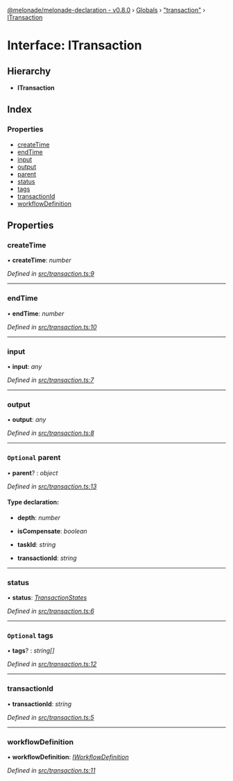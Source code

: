 [@melonade/melonade-declaration - v0.8.0](../README.md) › [Globals](../globals.md) › ["transaction"](../modules/_transaction_.md) › [ITransaction](_transaction_.itransaction.md)

# Interface: ITransaction

## Hierarchy

* **ITransaction**

## Index

### Properties

* [createTime](_transaction_.itransaction.md#createtime)
* [endTime](_transaction_.itransaction.md#endtime)
* [input](_transaction_.itransaction.md#input)
* [output](_transaction_.itransaction.md#output)
* [parent](_transaction_.itransaction.md#optional-parent)
* [status](_transaction_.itransaction.md#status)
* [tags](_transaction_.itransaction.md#optional-tags)
* [transactionId](_transaction_.itransaction.md#transactionid)
* [workflowDefinition](_transaction_.itransaction.md#workflowdefinition)

## Properties

###  createTime

• **createTime**: *number*

*Defined in [src/transaction.ts:9](https://github.com/devit-tel/melonade-declaration/blob/eb487fd/src/transaction.ts#L9)*

___

###  endTime

• **endTime**: *number*

*Defined in [src/transaction.ts:10](https://github.com/devit-tel/melonade-declaration/blob/eb487fd/src/transaction.ts#L10)*

___

###  input

• **input**: *any*

*Defined in [src/transaction.ts:7](https://github.com/devit-tel/melonade-declaration/blob/eb487fd/src/transaction.ts#L7)*

___

###  output

• **output**: *any*

*Defined in [src/transaction.ts:8](https://github.com/devit-tel/melonade-declaration/blob/eb487fd/src/transaction.ts#L8)*

___

### `Optional` parent

• **parent**? : *object*

*Defined in [src/transaction.ts:13](https://github.com/devit-tel/melonade-declaration/blob/eb487fd/src/transaction.ts#L13)*

#### Type declaration:

* **depth**: *number*

* **isCompensate**: *boolean*

* **taskId**: *string*

* **transactionId**: *string*

___

###  status

• **status**: *[TransactionStates](../enums/_state_.transactionstates.md)*

*Defined in [src/transaction.ts:6](https://github.com/devit-tel/melonade-declaration/blob/eb487fd/src/transaction.ts#L6)*

___

### `Optional` tags

• **tags**? : *string[]*

*Defined in [src/transaction.ts:12](https://github.com/devit-tel/melonade-declaration/blob/eb487fd/src/transaction.ts#L12)*

___

###  transactionId

• **transactionId**: *string*

*Defined in [src/transaction.ts:5](https://github.com/devit-tel/melonade-declaration/blob/eb487fd/src/transaction.ts#L5)*

___

###  workflowDefinition

• **workflowDefinition**: *[IWorkflowDefinition](_workflowdefinition_.iworkflowdefinition.md)*

*Defined in [src/transaction.ts:11](https://github.com/devit-tel/melonade-declaration/blob/eb487fd/src/transaction.ts#L11)*
